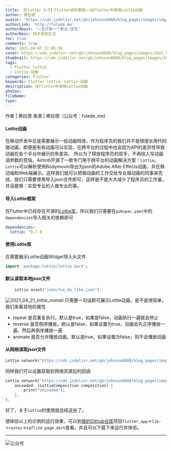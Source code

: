 ```yaml
---
title: 【Flutter 3-5】Flutter进阶教程——在Flutter中使用Lottie动画
author: 弗拉德
avatar: 'https://cdn.jsdelivr.net/gh/johnson8888/blog_pages/images/img/avatar.jpg'
authorLink: 'http://fulade.me'
authorAbout: '一生只有一个职业:学生'
authorDesc: 技术改变生活
toc: true
comments: true
date: 2021-04-07 17:05:56
cover: https://cdn.jsdelivr.net/gh/johnson8888/blog_pages/images/2021_04_21_lottie_tag.png
thumbnail: https://cdn.jsdelivr.net/gh/johnson8888/blog_pages/images/2021_04_21_lottie_tag.png
tags: 
  - Flutter lottie
  - Lottie 动画
categories: Flutter 
keywords: Flutter lottie、Lottie 动画
description: 在Flutter中使用Lottie动画
photos:
fileName:
type:
---
```


作者 | 弗拉德
来源 | 弗拉德（公众号：fulade_me)

#### Lottie动画
在移动开发中总是需要展示一些动画特效，作为程序员的我们并不是很擅长用代码做动画，即便是有些动画可以实现，在跨平台的过程中也会因为API的差异性导致动画在各个平台中展示的有差异。
所以为了释放程序员的双手，不再陷入写动画调参数的苦恼，Airbnb开源了一款专门用于跨平台的动画解决方案：`Lottie`。  
`Lottie`可以解析使用Bodymovin导出为json的Adobe After Effects动画，并在移动端和Web端展示。这样我们就可以把做动画的工作交给专业做动画的同事来完成，我们只需要使用导入json文件即可，这样是不是大大减少了程序员的工作量，并且能够：实现专业的人做专业的事。

#### 导入Lottie框架
在Flutter中已经存在开源的[Lottie库](https://pub.dev/packages/lottie)，所以我们只需要在`pubspec.yaml`中的`dependencies`导入相关的依赖即可
``` yaml
dependencies:
  lottie: ^0.7.0              
```

#### 使用Lottie库 
在需要展示Lottie动画Widget导入头文件
``` dart
import 'package:lottie/lottie.dart';
```

#### 默认读取本地json文件
``` dart
    Lottie.asset("json/fun_do_like.json"),
```
![2021_04_21_lottie_nomail](https://cdn.jsdelivr.net/gh/johnson8888/blog_pages/images/2021_04_21_lottie_nomail.gif)
只需要一句话即可展示Lottie动画，是不是很简单。
我们来看其他的属性

- repeat 是否重复执行。默认是true，如果是false，动画执行一遍就会停止
- reverse 是否倒序播放。默认是false，如果设置为true，动画会先正序播放一遍，然后再倒序播放一遍
- animate 是否允许播放动画。默认是true，如果设置为false，则不会播放动画

#### 从网络读取json文件
``` dart
Lottie.network("https://cdn.jsdelivr.net/gh/johnson8888/blog_pages/images/lottie_test.json",),
```
同样我们可以设置获取到网络资源后的回调
``` dart
Lottie.network("https://cdn.jsdelivr.net/gh/johnson8888/blog_pages/images/lottie_test.json",
    onLoaded: (LottieComposition composition) {
        print("onLoaded");
    },
),
```

好了，关于`Lottie`的使用就总结这些了。

想体验以上的示例的运行效果，可以到[我的Github仓库](https://github.com/Johnson8888/learn_flutter)项目`flutter_app`->`lib`->`routes`->`sqflite_page.dart`查看，并且可以下载下来运行并体验。
***
![公众号](https://cdn.jsdelivr.net/gh/johnson8888/blog_pages/images/page_footer.jpg)
